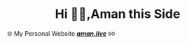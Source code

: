 # <h1 align="center">Hi 👋🏽,Aman this Side</h1>

🌐 My Personal Website **[_aman.live_](https://amanliv.vercel.app/)** <img src="https://raw.githubusercontent.com/sanam2405/sanam2405/main/assets/icons/sos/sos.gif" alt="sos" width="20" height="15"> <br>
